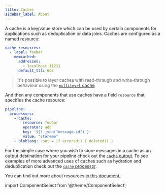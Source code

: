 ```yaml
---
title: Caches
sidebar_label: About
---
```


A cache is a key/value store which can be used by certain components for applications such as deduplication or data joins. Caches are configured as a named resource:

```yaml
cache_resources:
  - label: foobar
    memcached:
      addresses:
        - localhost:11211
      default_ttl: 60s
```

> It's possible to layer caches with read-through and write-through behaviour using the [`multilevel` cache][cache.multilevel].

And then any components that use caches have a field `resource` that specifies the cache resource:

```yaml
pipeline:
  processors:
    - cache:
        resource: foobar
        operator: add
        key: '${! json("message.id") }'
        value: "storeme"
    - bloblang: root = if errored() { deleted() }
```

For the simple case where you wish to store messages in a cache as an output destination for your pipeline check out the [`cache` output][output.cache]. To see examples of more advanced uses of caches such as hydration and deduplication check out the [`cache` processor][processor.cache]. 

You can find out more about resources [in this document.][config.resources]

import ComponentSelect from '@theme/ComponentSelect';

<ComponentSelect type="caches"></ComponentSelect>

[cache.multilevel]: /docs/components/caches/multilevel
[processor.cache]: /docs/components/processors/cache
[output.cache]: /docs/components/outputs/cache
[config.resources]: /docs/configuration/resources